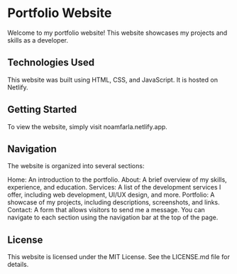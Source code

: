 # Portfolio Website

Welcome to my portfolio website! This website showcases my projects and skills as a developer.

## Technologies Used

This website was built using HTML, CSS, and JavaScript. It is hosted on Netlify.

## Getting Started

To view the website, simply visit noamfarla.netlify.app.

## Navigation

The website is organized into several sections:

Home: An introduction to the portfolio.
About: A brief overview of my skills, experience, and education.
Services: A list of the development services I offer, including web development, UI/UX design, and more.
Portfolio: A showcase of my projects, including descriptions, screenshots, and links.
Contact: A form that allows visitors to send me a message.
You can navigate to each section using the navigation bar at the top of the page.

## License

This website is licensed under the MIT License. See the LICENSE.md file for details.
